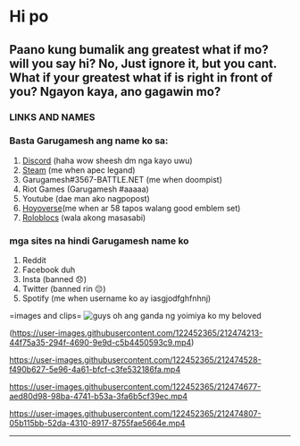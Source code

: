 # Hi po

## Paano kung bumalik ang greatest what if mo? will you say hi? No, Just ignore it, but you cant. What if your greatest what if is right in front of you? Ngayon kaya, ano gagawin mo?

### **LINKS AND NAMES**
### Basta Garugamesh ang name ko sa:
1. 	[Discord](http://discordapp.com/users/715116142774976553) (haha wow sheesh dm nga kayo uwu)
2. [Steam](https://steamcommunity.com/profiles/76561199176010233/) (me when apec legand)
3. Garugamesh#3567-BATTLE.NET (me when doompist)
4. Riot Games (Garugamesh #aaaaa)
5. Youtube (dae man ako nagpopost)
6. [Hoyoverse](https://www.hoyolab.com/accountCenter/postList?id=131028942)(me when ar 58 tapos walang good emblem set)
7. [Roloblocs](https://www.roblox.com/users/2724248719/profile) (wala akong masasabi)

### mga sites na hindi Garugamesh name ko
1. Reddit 
2. Facebook duh
3. Insta (banned 😞)
4. Twitter (banned rin 😔)
5. Spotify (me when username ko ay iasgjodfghfnhnj)


=images and clips=
![guys oh ang ganda ng yoimiya ko my beloved](https://user-images.githubusercontent.com/122452365/212473943-69315e04-5f0b-4425-b80d-a9e20996bbec.png)



(https://user-images.githubusercontent.com/122452365/212474213-44f75a35-294f-4690-9e9d-c5b4450593c9.mp4)



https://user-images.githubusercontent.com/122452365/212474528-f490b627-5e96-4a61-bfcf-c3fe532186fa.mp4



https://user-images.githubusercontent.com/122452365/212474677-aed80d98-98ba-4741-b53a-3fa6b5cf39ec.mp4



https://user-images.githubusercontent.com/122452365/212474807-05b115bb-52da-4310-8917-8755fae5664e.mp4



---



